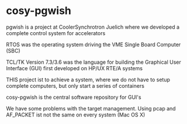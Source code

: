 # cosy-pgwish

pgwish is a project at CoolerSynchrotron Juelich where we developed a complete control system for accelerators

RTOS was the operating system driving the VME Single Board Computer (SBC)

TCL/TK Version 7.3/3.6 was the language for building the Graphical User Interface (GUI) first developed on HP/UX RTE/A systems

THIS project ist to achieve a system, where we do not have to setup complete computers, but only start a series of containers

cosy-pgwish is the central software repository for GUI's

We have some problems with the target management. Using pcap and AF_PACKET ist not the same on every system (Mac OS X)
